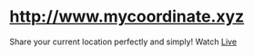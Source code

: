 http://www.mycoordinate.xyz
===========================

Share your current location perfectly and simply! Watch [Live](http://www.mycoordinate.xyz/)
